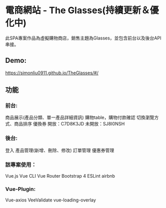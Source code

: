 # 電商網站 - The Glasses(持續更新＆優化中)
此SPA專案作品為虛擬購物商店，銷售主題為Glasses，並包含前台以及後台API串接。

## Demo:
https://simonliu0911.github.io/TheGlasses/#/

## 功能
### 前台:
商品展示(產品分類、單一產品詳細資訊)
購物table，購物付款確認
切換瀏覽方式、商品排序
優換券
    開放：C7D8K3JD
    未開放：SJ8I0NSH

### 後台:
登入
產品管理(新增、刪除、修改)
訂單管理
優惠券管理

### 該專案使用：
Vue.js
Vue CLI
Vue Router
Bootstrap 4
ESLint airbnb

### Vue-Plugin:
Vue-axios
VeeValidate
vue-loading-overlay